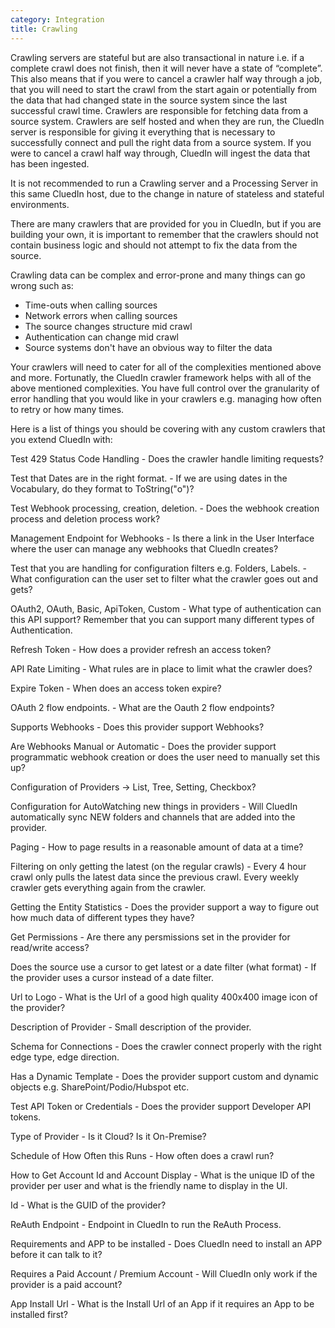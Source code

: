 ```yaml
---
category: Integration
title: Crawling
---
```


Crawling servers are stateful but are also transactional in nature i.e. if a complete crawl does not finish, then it will never have a state of “complete”. This also means that if you were to cancel a crawler half way through a job, that you will need to start the crawl from the start again or potentially from the data that had changed state in the source system since the last successful crawl time. Crawlers are responsible for fetching data from a source system. Crawlers are self hosted and when they are run, the CluedIn server is responsible for giving it everything that is necessary to successfully connect and pull the right data from a source system. If you were to cancel a crawl half way through, CluedIn will ingest the data that has been ingested. 

It is not recommended to run a Crawling server and a Processing Server in this same CluedIn host, due to the change in nature of stateless and stateful environments. 

There are many crawlers that are provided for you in CluedIn, but if you are building your own, it is important to remember that the crawlers should not contain business logic and should not attempt to fix the data from the source. 

Crawling data can be complex and error-prone and many things can go wrong such as:

 - Time-outs when calling sources
 - Network errors when calling sources
 - The source changes structure mid crawl
 - Authentication can change mid crawl
 - Source systems don't have an obvious way to filter the data

 Your crawlers will need to cater for all of the complexities mentioned above and more. Fortunatly, the CluedIn crawler framework helps with all of the above mentioned complexities. You have full control over the granularity of error handling that you would like in your crawlers e.g. managing how often to retry or how many times.

 Here is a list of things you should be covering with any custom crawlers that you extend CluedIn with: 

Test 429 Status Code Handling - Does the crawler handle limiting requests?

Test that Dates are in the right format. - If we are using dates in the Vocabulary, do they format to ToString("o")?

Test Webhook processing, creation, deletion. - Does the webhook creation process and deletion process work?

Management Endpoint for Webhooks - Is there a link in the User Interface where the user can manage any webhooks that CluedIn creates?

Test that you are handling for configuration filters e.g. Folders, Labels. - What configuration can the user set to filter what the crawler goes out and gets? 

OAuth2, OAuth, Basic, ApiToken, Custom - What type of authentication can this API support? Remember that you can support many different types of Authentication.

Refresh Token - How does a provider refresh an access token?

API Rate Limiting  - What rules are in place to limit what the crawler does?

Expire Token - When does an access token expire? 

OAuth 2 flow endpoints. - What are the Oauth 2 flow endpoints?

Supports Webhooks - Does this provider support Webhooks? 

Are Webhooks Manual or Automatic  - Does the provider support programmatic webhook creation or does the user need to manually set this up? 

Configuration of Providers -> List, Tree, Setting, Checkbox? 

Configuration for AutoWatching new things in providers - Will CluedIn automatically sync NEW folders and channels that are added into the provider. 

Paging - How to page results in a reasonable amount of data at a time? 

Filtering on only getting the latest (on the regular crawls) - Every 4 hour crawl only pulls the latest data since the previous crawl. Every weekly crawler gets everything again from the crawler. 

Getting the Entity Statistics - Does the provider support a way to figure out how much data of different types they have? 

Get Permissions - Are there any persmissions set in the provider for read/write access?

Does the source use a cursor to get latest or a date filter (what format) - If the provider uses a cursor instead of a date filter. 

Url to Logo - What is the Url of a good high quality 400x400 image icon of the provider?

Description of Provider - Small description of the provider. 

Schema for Connections - Does the crawler connect properly with the right edge type, edge direction. 

Has a Dynamic Template - Does the provider support custom and dynamic objects e.g. SharePoint/Podio/Hubspot etc. 

Test API Token or Credentials - Does the provider support Developer API tokens. 

Type of Provider - Is it Cloud? Is it On-Premise? 

Schedule of How Often this Runs - How often does a crawl run?

How to Get Account Id and Account Display - What is the unique ID of the provider per user and what is the friendly name to display in the UI. 

Id - What is the GUID of the provider? 

ReAuth Endpoint - Endpoint in CluedIn to run the ReAuth Process. 

Requirements and APP to be installed - Does CluedIn need to install an APP before it can talk to it?

Requires a Paid Account / Premium Account - Will CluedIn only work if the provider is a paid account?

App Install Url - What is the Install Url of an App if it requires an App to be installed first?


 
